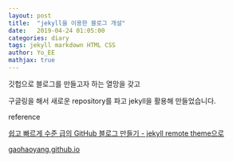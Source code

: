 ```yaml
---
layout: post
title:  "jekyll을 이용한 블로그 개설"
date:   2019-04-24 01:05:00
categories: diary
tags: jekyll markdown HTML CSS
author: Yo_EE
mathjax: true
---
```

깃헙으로 블로그를 만들고자 하는 열망을 갖고

구글링을 해서 새로운 repository를 파고 jekyll을 활용해 만들었습니다.


reference

[쉽고 빠르게 수준 급의 GitHub 블로그 만들기 - jekyll remote theme으로](https://dreamgonfly.github.io/2018/01/27/jekyll-remote-theme.html)

[gaohaoyang.github.io](https://github.com/Gaohaoyang/gaohaoyang.github.io)
